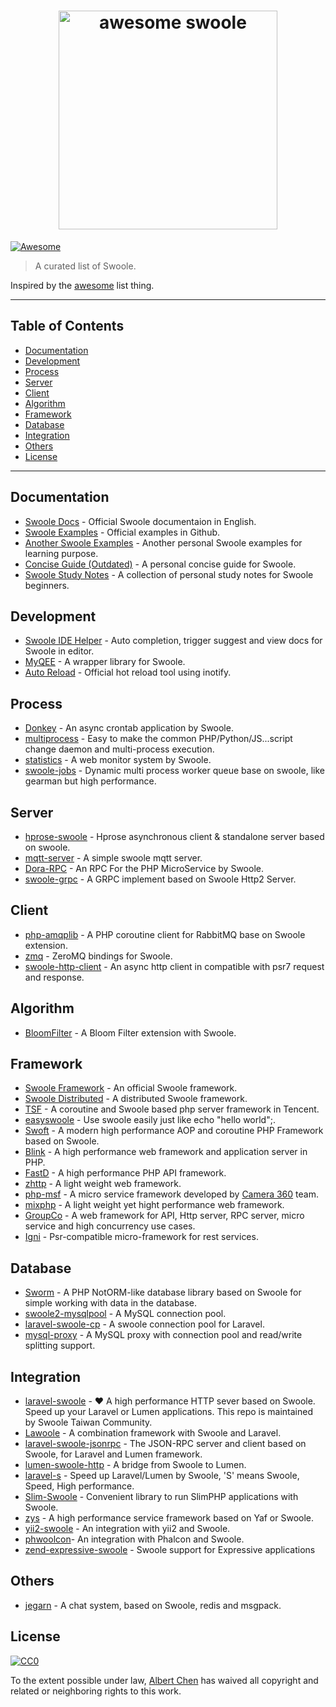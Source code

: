 <h1 align="center">
	<img width="350" src="https://i.imgur.com/lHEi8rT.png" alt="awesome swoole">
</h1>

[![Awesome](https://cdn.rawgit.com/sindresorhus/awesome/d7305f38d29fed78fa85652e3a63e154dd8e8829/media/badge.svg)](https://github.com/sindresorhus/awesome)

> A curated list of Swoole.

Inspired by the [awesome](https://github.com/sindresorhus/awesome) list thing.

---

## Table of Contents

<!-- START doctoc generated TOC please keep comment here to allow auto update -->
<!-- DON'T EDIT THIS SECTION, INSTEAD RE-RUN doctoc TO UPDATE -->


- [Documentation](#documentation)
- [Development](#development)
- [Process](#process)
- [Server](#server)
- [Client](#client)
- [Algorithm](#algorithm)
- [Framework](#framework)
- [Database](#database)
- [Integration](#integration)
- [Others](#others)
- [License](#license)

<!-- END doctoc generated TOC please keep comment here to allow auto update -->

---

## Documentation
- [Swoole Docs](https://www.swoole.co.uk/docs) - Official Swoole documentaion in English.
- [Swoole Examples](https://github.com/swoole/swoole-src/tree/master/examples) - Official examples in Github.
- [Another Swoole Examples](https://github.com/chenchaojie/Swoole) - Another personal Swoole examples for learning purpose.
- [Concise Guide (Outdated)](https://github.com/LinkedDestiny/swoole-doc) - A personal concise guide for Swoole.
- [Swoole Study Notes](https://github.com/szyhf/swoole_study) - A collection of personal study notes for Swoole beginners.

## Development

- [Swoole IDE Helper](https://github.com/eaglewu/swoole-ide-helper) - Auto completion, trigger suggest and view docs for Swoole in editor.
- [MyQEE](https://github.com/myqee/server) - A wrapper library for Swoole.
- [Auto Reload](https://github.com/swoole/auto_reload) - Official hot reload tool using inotify.

## Process
- [Donkey](https://github.com/osgochina/Donkey) - An async crontab application by Swoole.
- [multiprocess](https://github.com/kcloze/multiprocess) - Easy to make the common PHP/Python/JS...script change daemon and multi-process execution.
- [statistics](https://github.com/smalleyes/statistics) - A web monitor system by Swoole.
- [swoole-jobs](https://github.com/kcloze/swoole-jobs) - Dynamic multi process worker queue base on swoole, like gearman but high performance.

## Server
- [hprose-swoole](https://github.com/hprose/hprose-swoole) - Hprose asynchronous client & standalone server based on swoole.
- [mqtt-server](https://github.com/swoole/mqtt-server) - A simple swoole mqtt server.
- [Dora-RPC](https://github.com/xcl3721/Dora-RPC) - An RPC For the PHP MicroService by Swoole.
- [swoole-grpc](https://github.com/CatsSystem/swoole-grpc) - A GRPC implement based on Swoole Http2 Server.

## Client

- [php-amqplib](https://github.com/swoole/php-amqplib) - A PHP coroutine client for RabbitMQ base on Swoole extension.
- [zmq](https://github.com/albinekb/open-pip-cli) - ZeroMQ bindings for Swoole.
- [swoole-http-client](https://github.com/Moln/swoole-http-client) - An async http client in compatible with psr7 request and response.

## Algorithm

- [BloomFilter](https://github.com/swoole/BloomFilter) - A Bloom Filter extension with Swoole.

## Framework
- [Swoole Framework](https://github.com/matyhtf/framework) - An official Swoole framework.
- [Swoole Distributed](https://github.com/SwooleDistributed/SwooleDistributed) - A distributed Swoole framework.
- [TSF](https://github.com/Tencent/tsf) - A coroutine and Swoole based php server framework in Tencent.
- [easyswoole](https://github.com/easy-swoole/easyswoole) - Use swoole easily just like echo "hello world";.
- [Swoft](https://github.com/swoft-cloud/swoft) - A modern high performance AOP and coroutine PHP Framework based on Swoole.
- [Blink](https://github.com/bixuehujin/blink) - A high performance web framework and application server in PHP.
- [FastD](https://github.com/fastdlabs/fastD) - A high performance PHP API framework.
- [zhttp](https://github.com/keaixiaou/zhttp) - A light weight web framework.
- [php-msf](https://github.com/pinguo/php-msf) - A micro service framework developed by [Camera 360](http://www.camera360.com) team.
- [mixphp](https://github.com/mixstart/mixphp) - A light weight yet hight performance web framework.
- [GroupCo](https://github.com/fucongcong/GroupCo) - A web framework for API, Http server, RPC server, micro service and high concurrency use cases.
- [Igni](https://github.com/igniphp/framework) - Psr-compatible micro-framework for rest services.

## Database
- [Sworm](https://github.com/heikezy/Sworm) - A PHP NotORM-like database library based on Swoole for simple working with data in the database.
- [swoole2-mysqlpool](https://github.com/yangxikun/swoole2-mysqlpool) - A MySQL connection pool.
- [laravel-swoole-cp](https://github.com/breeze2/laravel-swoole-cp) - A swoole connection pool for Laravel.
- [mysql-proxy](https://github.com/swoole/mysql-proxy) - A MySQL proxy with connection pool and read/write splitting support.

## Integration
- [laravel-swoole](https://github.com/swooletw/laravel-swoole) - ❤️ A high performance HTTP sever based on Swoole. Speed up your Laravel or Lumen applications. This repo is maintained by Swoole Taiwan Community.
- [Lawoole](https://github.com/lawoole/lawoole) - A combination framework with Swoole and Laravel.
- [laravel-swoole-jsonrpc](https://github.com/huang-yi/laravel-swoole-jsonrpc) - The JSON-RPC server and client based on Swoole, for Laravel and Lumen framework.
- [lumen-swoole-http](https://github.com/breeze2/lumen-swoole-http) - A bridge from Swoole to Lumen.
- [laravel-s](https://github.com/hhxsv5/laravel-s) - Speed up Laravel/Lumen by Swoole, 'S' means Swoole, Speed, High performance.
- [Slim-Swoole](https://github.com/pachico/slim-swoole) - Convenient library to run SlimPHP applications with Swoole.
- [zys](https://github.com/qieangel2013/zys) - A high performance service framework based on Yaf or Swoole.
- [yii2-swoole](https://github.com/liufee/yii2-swoole) - An integration with yii2 and Swoole.
- [phwoolcon](https://github.com/phwoolcon/phwoolcon)- An integration with Phalcon and Swoole.
- [zend-expressive-swoole](https://github.com/zendframework/zend-expressive-swoole) - Swoole support for Expressive applications

## Others
- [jegarn](https://github.com/yaoguais/jegarn) - A chat system, based on Swoole, redis and msgpack.

## License

[![CC0](https://i.creativecommons.org/p/zero/1.0/88x31.png)](https://creativecommons.org/publicdomain/zero/1.0/)

To the extent possible under law, [Albert Chen](https://albert-chen.com/) has waived all copyright and related or neighboring rights to this work.


